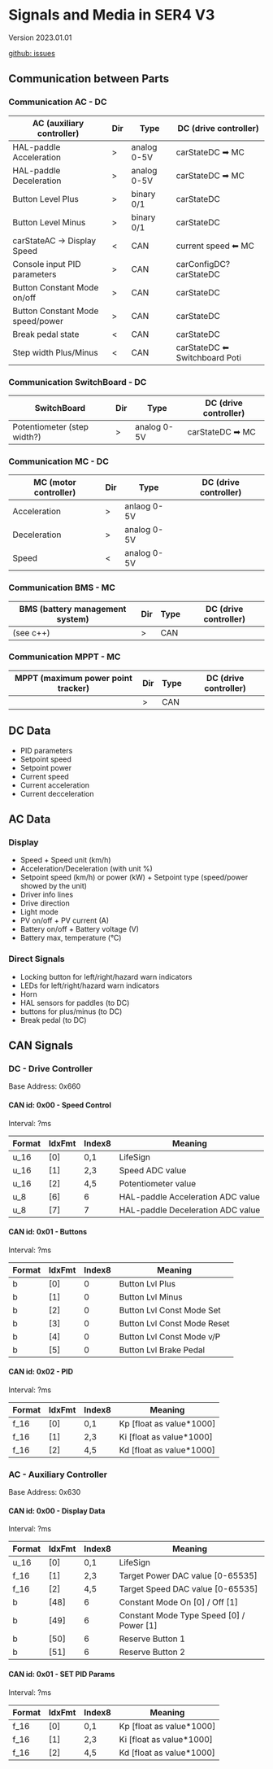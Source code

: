 # Signals and Media in SER4 V3

Version 2023.01.01

[github: issues](https://github.com/SolarEnergyRacers/solar_car_control_system_v3/issues/1)

## Communication between Parts
### Communication AC - DC

| AC (auxiliary controller)        | Dir | Type        | DC (drive controller)         |
|----------------------------------|-----|-------------|-------------------------------|
| HAL-paddle Acceleration          | >   | analog 0-5V | carStateDC ➡ MC               |
| HAL-paddle Deceleration          | >   | analog 0-5V | carStateDC ➡ MC               |
| Button Level Plus                | >   | binary 0/1  | carStateDC                    |
| Button Level Minus               | >   | binary 0/1  | carStateDC                    |
| carStateAC -> Display Speed      | <   | CAN         | current speed ⬅ MC            |
| Console input PID parameters     | >   | CAN         | carConfigDC? carStateDC       |
| Button Constant Mode on/off      | >   | CAN         | carStateDC                    |
| Button Constant Mode speed/power | >   | CAN         | carStateDC                    |
| Break pedal state                | <   | CAN         | carStateDC                    |
| Step width Plus/Minus            | <   | CAN         | carStateDC ⬅ Switchboard Poti |

### Communication SwitchBoard - DC

| SwitchBoard                 | Dir | Type        | DC (drive controller) |
|-----------------------------|-----|-------------|-----------------------|
| Potentiometer (step width?) | >   | analog 0-5V | carStateDC ➡ MC       |

### Communication MC - DC

| MC (motor controller) | Dir | Type        | DC (drive controller) |
|-----------------------|-----|-------------|-----------------------|
| Acceleration          | >   | anlaog 0-5V |                       |
| Deceleration          | >   | analog 0-5V |                       |
| Speed                 | <   | analog 0-5V |                       |

### Communication BMS - MC

| BMS (battery management system) | Dir | Type | DC (drive controller) |
|---------------------------------|-----|------|-----------------------|
| (see c++)                       | >   | CAN  |                       |

### Communication MPPT - MC

| MPPT (maximum power point tracker) | Dir | Type | DC (drive controller) |
|------------------------------------|-----|------|-----------------------|
|                                    | >   | CAN  |                       |

## DC Data

- PID parameters 
- Setpoint speed
- Setpoint power
- Current speed
- Current acceleration
- Current decceleration

## AC Data

### Display

- Speed + Speed unit (km/h)
- Acceleration/Deceleration (with unit %)
- Setpoint speed (km/h) or power (kW) + Setpoint type (speed/power showed by the unit)
- Driver info lines
- Drive direction
- Light mode
- PV on/off + PV current (A)
- Battery on/off + Battery voltage (V)
- Battery max, temperature (°C)



### Direct Signals

- Locking button for left/right/hazard warn indicators 
- LEDs for left/right/hazard warn indicators 
- Horn
- HAL sensors for paddles (to DC)
- buttons for plus/minus (to DC)
- Break pedal (to DC)


## CAN Signals

### DC - Drive Controller

Base Address: 0x660

#### CAN id: 0x00 - Speed Control

Interval: ?ms

Format | IdxFmt | Index8 | Meaning
-------|--------|--------|----------------------------------
u_16   | [0]    | 0,1    | LifeSign
u_16   | [1]    | 2,3    | Speed ADC value
u_16   | [2]    | 4,5    | Potentiometer value
u_8    | [6]    | 6      | HAL-paddle Acceleration ADC value
u_8    | [7]    | 7      | HAL-paddle Deceleration ADC value

#### CAN id: 0x01 - Buttons

Interval: ?ms

Format | IdxFmt | Index8 | Meaning
-------|--------|--------|----------------------------
b      | [0]    | 0      | Button Lvl Plus
b      | [1]    | 0      | Button Lvl Minus
b      | [2]    | 0      | Button Lvl Const Mode Set
b      | [3]    | 0      | Button Lvl Const Mode Reset
b      | [4]    | 0      | Button Lvl Const Mode v/P
b      | [5]    | 0      | Button Lvl Brake Pedal

#### CAN id: 0x02 - PID

Interval: ?ms

Format | IdxFmt | Index8 | Meaning
-------|--------|--------|-------------------------
f_16   | [0]    | 0,1    | Kp [float as value*1000]
f_16   | [1]    | 2,3    | Ki [float as value*1000]
f_16   | [2]    | 4,5    | Kd [float as value*1000]

### AC - Auxiliary Controller

Base Address: 0x630

#### CAN id: 0x00 - Display Data

Interval: ?ms

Format | IdxFmt | Index8 | Meaning
-------|--------|--------|-----------------------------------------
u_16   | [0]    | 0,1    | LifeSign
f_16   | [1]    | 2,3    | Target Power DAC value [0-65535]
f_16   | [2]    | 4,5    | Target Speed DAC value [0-65535]
b      | [48]   | 6      | Constant Mode On [0] / Off [1]
b      | [49]   | 6      | Constant Mode Type Speed [0] / Power [1]
b | [50] | 6 | Reserve Button 1 
b | [51] | 6 | Reserve Button 2 

#### CAN id: 0x01 - SET PID Params

Interval: ?ms

Format | IdxFmt | Index8 | Meaning
-------|--------|--------|-------------------------
f_16   | [0]    | 0,1    | Kp [float as value*1000]
f_16   | [1]    | 2,3    | Ki [float as value*1000]
f_16   | [2]    | 4,5    | Kd [float as value*1000]
